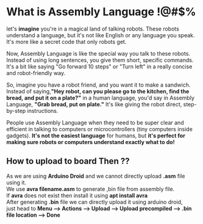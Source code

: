 # What is Assembly Language !@#$%
   let's <b>imagine</b> you're in a magical land of talking robots. These robots understand a language, but it's not like English or any language you speak. It's more like a secret code that only robots get.<br>

Now, Assembly Language is like the special way you talk to these robots. Instead of using long sentences, you give them short, specific commands. It's a bit like saying "Go forward 10 steps" or "Turn left" in a really concise and robot-friendly way.<br>

So, imagine you have a robot friend, and you want it to make a sandwich. Instead of saying,**"Hey robot, can you please go to the kitchen, find the bread, and put it on a plate?"** in a human language, you'd say in Assembly Language, **"Grab bread, put on plate."** It's like giving the robot direct, step-by-step instructions.<br>

People use Assembly Language when they need to be super clear and efficient in talking to computers or microcontrollers (tiny computers inside gadgets). **It's not the easiest language** for humans, but <b>it's perfect for making sure robots or computers understand exactly what to do!</b><br>

## How to upload to board Then ??
As we are using **Arduino Droid** and we cannot directly upload <b>.asm</b> file using it.<br>
We use **avra filename.asm**  to generate ,bin file from assembly file.<br>
If **avra** does not exist then install it using **apt install avra** <br>
After generating **.bin** file we can directly upload it using arduino droid,<br>
just head to <b> Menu --> Actions --> Upload --> Upload precompiled --> .bin file location --> Done</b>
